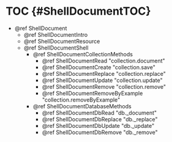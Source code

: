 TOC {#ShellDocumentTOC}
=======================

- @ref ShellDocument
  - @ref ShellDocumentIntro
  - @ref ShellDocumentResource
   - @ref ShellDocumentShell
     - @ref ShellDocumentCollectionMethods
       - @ref ShellDocumentRead "collection.document"
       - @ref ShellDocumentCreate "collection.save"
       - @ref ShellDocumentReplace "collection.replace"
       - @ref ShellDocumentUpdate "collection.update"
       - @ref ShellDocumentRemove "collection.remove"
       - @ref ShellDocumentRemoveByExample "collection.removeByExample"
     - @ref ShellDocumentDatabaseMethods
       - @ref ShellDocumentDbRead "db._document"
       - @ref ShellDocumentDbReplace "db._replace"
       - @ref ShellDocumentDbUpdate "db._update"
       - @ref ShellDocumentDbRemove "db._remove"
